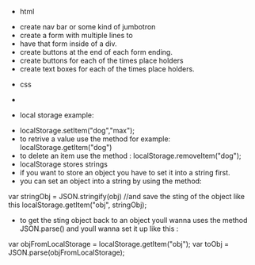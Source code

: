 * html
- create nav bar or some kind of jumbotron
- create a form with multiple lines to 
- have that form inside of a div.
- create buttons at the end of each form ending.
- create buttons for each of the times place holders
- create text boxes for each of the times place holders.

* css 
- 


* local storage example:
- localStorage.setItem("dog","max");
- to retrive a value use the method for example: localStorage.getItem("dog")
-  to delete an item use the method : localStorage.removeItem("dog");
-  localStorage stores strings 
-  if you want to store an object you have to set it into a string first.
- you can set an object into a string by using the method: 

var stringObj =  JSON.stringify(obj) //and save the sting of the object like this localStorage.getItem("obj", stringObj);

- to get the sting object back to an object youll wanna uses the method JSON.parse() and youll wanna set it up like this : 

var objFromLocalStorage = localStorage.getItem("obj"); 
var toObj = JSON.parse(objFromLocalStorage);



